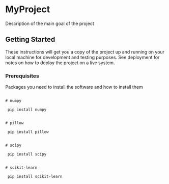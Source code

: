 # MyProject

Description of the main goal of the project
## Getting Started
These instructions will get you a copy of the project up and running on your local machine for development and testing purposes. See deployment for notes on how to deploy the project on a live system.
### Prerequisites

Packages you need to install the software and how to install them

```
# numpy
 pip install numpy
```

```
# pillow
 pip install pillow
```

```
# scipy
 pip install scipy
```

```
# scikit-learn
 pip install scikit-learn
```


